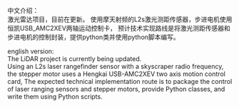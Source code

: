 中文介绍：  
激光雷达项目，目前在更新。
使用摩天射频的L2s激光测距传感器，步进电机使用恒凯USB_AMC2XEV两轴运动控制卡，
预计技术实现路线是将激光测距传感器和步进电机的控制封装，提供python类并使用python脚本编写。  

english version:  
The LiDAR project is currently being updated.  
Using an L2s laser rangefinder sensor with a skyscraper radio frequency, 
the stepper motor uses a Hengkai USB-AMC2XEV two axis motion control card,
The expected technical implementation route is to package the control of laser
ranging sensors and stepper motors, provide Python classes,
and write them using Python scripts.